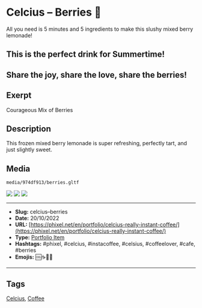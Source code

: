 # Celcius – Berries 🍒
All you need is 5 minutes and 5 ingredients to make this slushy mixed berry lemonade!

## This is the perfect drink for Summertime!

Share the joy, share the love, share the berries!
------------
## Exerpt
Courageous Mix of Berries
## Description
This frozen mixed berry lemonade is super refreshing, perfectly tart, and just slightly sweet.
## Media
	media/974df913/berries.gltf
<img src="media/ca6545ad/berries.jpg" loading="lazy">
<img src="media/8b86cfbf/berries.png" loading="lazy">
<img src="media/3e78b1e2/berries.png" loading="lazy">

------------
- **Slug:** celcius–berries
- **Date:** 20/10/2022
- **URL:** [https://phixel.net/en/portfolio/celcius-really-instant-coffee/](https://phixel.net/en/portfolio/celcius-really-instant-coffee/)
- **Type:** [Portfolio Item](#portfolio-item)
- **Hashtags:** #phixel, #celcius, #instacoffee, #celsius, #coffeelover, #cafe, #berries
- **Emojis:** 🆒☕🍒🥤

------------
## Tags
[Celcius](#celcius), [Coffee](#coffee)
